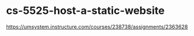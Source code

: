 # cs-5525-host-a-static-website
https://umsystem.instructure.com/courses/238738/assignments/2363628
